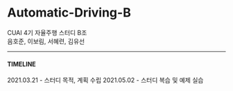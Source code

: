 # Automatic-Driving-B

CUAI 4기 자율주행 스터디 B조  
음호준, 이보림, 서혜련, 김유선

---

#### TIMELINE

2021.03.21 - 스터디 목적, 계획 수립
2021.05.02 - 스터디 복습 및 예제 실습
